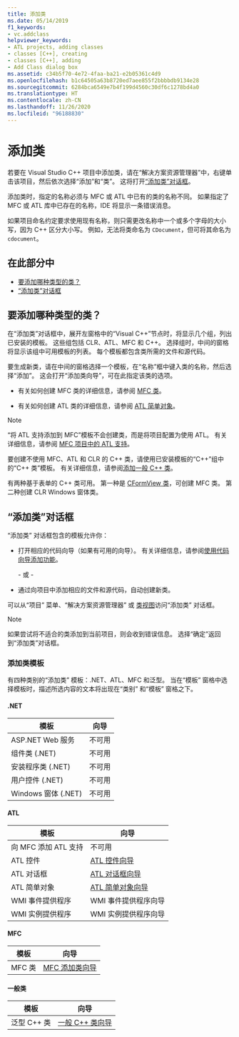 ```yaml
---
title: 添加类
ms.date: 05/14/2019
f1_keywords:
- vc.addclass
helpviewer_keywords:
- ATL projects, adding classes
- classes [C++], creating
- classes [C++], adding
- Add Class dialog box
ms.assetid: c34b5f70-4e72-4faa-ba21-e2b05361c4d9
ms.openlocfilehash: b1c64505a63b8720ed7aee855f2bbbbdb9134e28
ms.sourcegitcommit: 6284bca6549e7b4f199d4560c30df6c1278bd4a0
ms.translationtype: HT
ms.contentlocale: zh-CN
ms.lasthandoff: 11/26/2020
ms.locfileid: "96188830"
---
```

# <a name="add-a-class"></a>添加类

若要在 Visual Studio C++ 项目中添加类，请在“解决方案资源管理器”中，右键单击该项目，然后依次选择“添加”和“类”。 这将打开[“添加类”对话框](#add-class-dialog-box)。

添加类时，指定的名称必须与 MFC 或 ATL 中已有的类的名称不同。 如果指定了 MFC 或 ATL 库中已存在的名称，IDE 将显示一条错误消息。

如果项目命名约定要求使用现有名称，则只需更改名称中一个或多个字母的大小写，因为 C++ 区分大小写。 例如，无法将类命名为 `CDocument`，但可将其命名为 `cdocument`。

## <a name="in-this-section"></a>在此部分中

- [要添加哪种类型的类？](#what-kind-of-class-do-you-want-to-add)
- [“添加类”对话框](#add-class-dialog-box)

## <a name="what-kind-of-class-do-you-want-to-add"></a>要添加哪种类型的类？

在“添加类”对话框中，展开左窗格中的“Visual C++”节点时，将显示几个组，列出已安装的模板。 这些组包括 CLR、ATL、MFC 和 C++。 选择组时，中间的窗格将显示该组中可用模板的列表。 每个模板都包含类所需的文件和源代码。

要生成新类，请在中间的窗格选择一个模板，在“名称”框中键入类的名称，然后选择“添加”。 这会打开“添加类向导”，可在此指定该类的选项。

- 有关如何创建 MFC 类的详细信息，请参阅 [MFC 类](../mfc/reference/adding-an-mfc-class.md)。

- 有关如何创建 ATL 类的详细信息，请参阅 [ATL 简单对象](../atl/reference/adding-an-atl-simple-object.md)。

> [!NOTE]
> “将 ATL 支持添加到 MFC”模板不会创建类，而是将项目配置为使用 ATL。 有关详细信息，请参阅 [MFC 项目中的 ATL 支持](../mfc/reference/adding-atl-support-to-your-mfc-project.md)。

要创建不使用 MFC、ATL 和 CLR 的 C++ 类，请使用已安装模板的“C++”组中的“C++ 类”模板。 有关详细信息，请参阅[添加一般 C++ 类](../ide/adding-a-generic-cpp-class.md)。

有两种基于表单的 C++ 类可用。 第一种是 [CFormView 类](../mfc/reference/cformview-class.md)，可创建 MFC 类。 第二种创建 CLR Windows 窗体类。

## <a name="add-class-dialog-box"></a>“添加类”对话框

“添加类”  对话框包含的模板允许你：

- 打开相应的代码向导（如果有可用的向导）。 有关详细信息，请参阅[使用代码向导添加功能](../ide/adding-functionality-with-code-wizards-cpp.md)。

   \- 或 -

- 通过向项目中添加相应的文件和源代码，自动创建新类。

可以从“项目”  菜单、“解决方案资源管理器”  或 [类视图](/visualstudio/ide/viewing-the-structure-of-code)访问“添加类” 对话框。

> [!NOTE]
> 如果尝试将不适合的类添加到当前项目，则会收到错误信息。 选择“确定”返回到“添加类”对话框。

### <a name="add-class-templates"></a>添加类模板

有四种类别的“添加类”  模板：.NET、ATL、MFC 和泛型。 当在“模板”  窗格中选择模板时，描述所选内容的文本将出现在“类别”  和“模板”  窗格之下。

#### <a name="net"></a>.NET

|模板|向导|
|--------------|------------|
|ASP.NET Web 服务|不可用|
|组件类 (.NET)|不可用|
|安装程序类 (.NET)|不可用|
|用户控件 (.NET)|不可用|
|Windows 窗体 (.NET)|不可用|

#### <a name="atl"></a>ATL

|模板|向导|
|--------------|------------|
|向 MFC 添加 ATL 支持|不可用|
|ATL 控件|[ATL 控件向导](../atl/reference/atl-control-wizard.md)|
|ATL 对话框|[ATL 对话框向导](../atl/reference/atl-dialog-wizard.md)|
|ATL 简单对象|[ATL 简单对象向导](../atl/reference/atl-simple-object-wizard.md)|
|WMI 事件提供程序|WMI 事件提供程序向导|
|WMI 实例提供程序|WMI 实例提供程序向导|

#### <a name="mfc"></a>MFC

|模板|向导|
|--------------|------------|
|MFC 类|[MFC 添加类向导](../mfc/reference/mfc-add-class-wizard.md)|

#### <a name="generic-classes"></a>一般类

|模板|向导|
|--------------|------------|
|泛型 C++ 类|[一般 C++ 类向导](./adding-a-generic-cpp-class.md#generic-c-class-wizard)|
